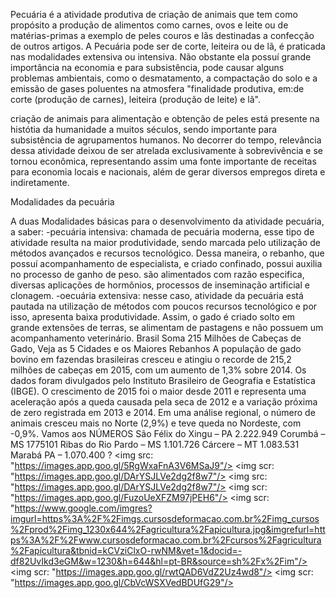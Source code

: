 <!DOCTYPE html>
<html>
         <head>
<title> Pecúaria </title>
                  <body>

Pecuária é a atividade produtiva de criação de animais que tem como propósito a produção de alimentos como carnes, ovos e leite ou de matérias-primas a exemplo de peles couros e lãs destinadas a confecção de outros artigos. A Pecuária pode ser de corte, leiteira ou de lã, é praticada nas modalidades extensiva ou intensiva. Não obstante ela possuí grande importância na economia e para subsistência, pode causar alguns problemas ambientais, como o desmatamento, a compactação do solo e a emissão de gases poluentes na atmosfera "finalidade produtiva, em:de corte (produção de carnes), leiteira (produção de leite) e lã".

criação de animais para alimentação e obtenção de peles está presente na histótia da humanidade a muitos séculos, sendo importante para subsistência de agrupamentos humanos. No decorrer do tempo, relevância dessa atividade deixou de ser atrelada exclusivamente à sobrevivência e se tornou econômica, representando assim uma fonte importante de receitas para economia locais e nacionais, além de gerar diversos empregos direta e indiretamente.

Modalidades da pecuária

A duas Modalidades básicas para o desenvolvimento da atividade pecuária, a saber: -pecuária intensiva: chamada de pecuária moderna, esse tipo de atividade resulta na maior produtividade, sendo marcada pelo utilização de métodos avançados e recursos tecnológico. Dessa maneira, o rebanho, que possuí acompanhamento de especialista, e criado confinado, possui auxilia no processo de ganho de peso. são alimentados com razão especifica, diversas aplicações de hormônios, processos de inseminação artificial e clonagem. -oecuária extensiva: nesse caso, atividade da pecuária está pautada na utilização de métodos com poucos recursos tecnológico e por isso, apresenta baixa produtividade. Assim, o gado é criado solto em grande extensões de terras, se alimentam de pastagens e não possuem um acompanhamento veterinário.
Brasil Soma 215 Milhões de Cabeças de Gado, Veja as 5 Cidades e os Maiores Rebanhos
         A população de gado bovino em fazendas brasileiras cresceu e atingiu o recorde de 215,2 milhões de cabeças em 2015, com um aumento de 1,3% sobre 2014. Os dados foram divulgados pelo Instituto Brasileiro de Geografia e Estatística (IBGE). O crescimento de 2015 foi o maior desde 2011 e representa uma aceleração após a queda causada pela seca de 2012 e a variação próxima de zero registrada em 2013 e 2014. Em uma análise regional, o número de animais cresceu mais no Norte (2,9%) e teve queda no Nordeste, com -0,9%.
Vamos aos NÚMEROS
São Félix do Xingu – PA   2.222.949
Corumbá – MS  1775101
Ribas do Rio Pardo – MS  1.101.726
Cárcere – MT 1.083.531
Marabá PA – 1.070.400
?<img>
<img src: "https://images.app.goo.gl/5RgWxaFnA3V6MSaJ9"/>
<img scr: "https://images.app.goo.gl/DArYSJLVe2dg2f8w7"/>
<img src: "https://images.app.goo.gl/DArYSJLVe2dg2f8w7"/>
<img scr: "https://images.app.goo.gl/FuzoUeXFZM97jPEH6"/>
<img scr: "https://www.google.com/imgres?imgurl=https%3A%2F%2Fimgs.cursosdeformacao.com.br%2Fimg_cursos%2Fprod%2Fimg_1230x644%2Fagricultura%2Fapicultura.jpg&imgrefurl=https%3A%2F%2Fwww.cursosdeformacao.com.br%2Fcursos%2Fagricultura%2Fapicultura&tbnid=kCVziClxO-rwNM&vet=1&docid=-df82UvIkd3eGM&w=1230&h=644&hl=pt-BR&source=sh%2Fx%2Fim"/>
<img scr: "https://images.app.goo.gl/rwtQAD6VdZ2Uz4wd8"/>
<img scr: "https://images.app.goo.gl/CbVcWSXVedBDUfG29"/>
                           </html>
         </head>
         
